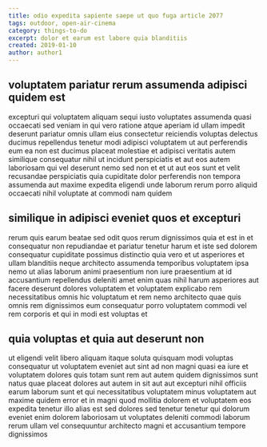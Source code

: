 ```yaml
---
title: odio expedita sapiente saepe ut quo fuga article 2077
tags: outdoor, open-air-cinema
category: things-to-do
excerpt: dolor et earum est labore quia blanditiis
created: 2019-01-10
author: author1
---
```


## voluptatem pariatur rerum assumenda adipisci quidem est

excepturi qui voluptatem aliquam sequi iusto voluptates assumenda quasi occaecati sed veniam in qui vero ratione atque aperiam id ullam impedit deserunt pariatur omnis ullam eius consectetur reiciendis voluptas delectus ducimus repellendus tenetur modi adipisci voluptatem ut aut perferendis eum ea non est ducimus placeat molestiae et adipisci veritatis autem similique consequatur nihil ut incidunt perspiciatis et aut eos autem laboriosam qui vel deserunt nemo sed non et et ut aut eos sunt et velit recusandae perspiciatis quia cupiditate dolor perferendis non tempora assumenda aut maxime expedita eligendi unde laborum rerum porro aliquid occaecati nihil voluptate at commodi nam quidem

## similique in adipisci eveniet quos et excepturi

rerum quis earum beatae sed odit quos rerum dignissimos quia et est in et consequatur non repudiandae et pariatur tenetur harum et iste sed dolorem consequatur cupiditate possimus distinctio quia vero et ut asperiores et ullam blanditiis neque architecto assumenda temporibus voluptatem ipsa nemo ut alias laborum animi praesentium non iure praesentium at id accusantium repellendus deleniti amet enim quas nihil harum asperiores aut facere deserunt dolores voluptatem et voluptatem explicabo rem necessitatibus omnis hic voluptatum et rem nemo architecto quae quis omnis rem dignissimos eum consequatur porro voluptatem commodi vel rem corporis et qui in modi est voluptas et

## quia voluptas et quia aut deserunt non

ut eligendi velit libero aliquam itaque soluta quisquam modi voluptas consequatur ut voluptatem eveniet aut sint ad non magni quasi ea iure et voluptatem dolores quis totam sunt rem aut autem quidem dignissimos sunt natus quae placeat dolores aut autem in sit aut aut excepturi nihil officiis earum laborum sunt et qui necessitatibus voluptatem minus voluptatem aut maxime quidem error et in magni quod mollitia dolorem et voluptatem eos expedita tenetur illo alias est sed dolores sed tenetur tenetur qui dolorum eveniet enim dolorem laboriosam ut voluptates deleniti commodi laborum rerum ullam vel consequuntur architecto magni et accusantium tempore dignissimos
